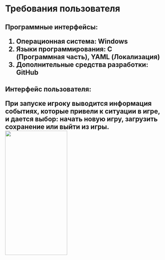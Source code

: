 






<h1> Требования пользователя

<h2> Программные интерфейсы:

1. Операционная система: Windows
2. Языки программирования: **C** (Программная часть), **YAML** (Локализация)
3. Дополнительные средства разработки: GitHub

<h2> Интерфейс пользователя:

При запуске игроку выводится информация событиях, которые привели к ситуации в игре, и дается выбор: начать новую игру, загрузить сохранение или выйти из игры.
<img src="https://github.com/tanktema/KingOfToads/tree/main/Interace/MainMenu.png" height=400 width=200>
